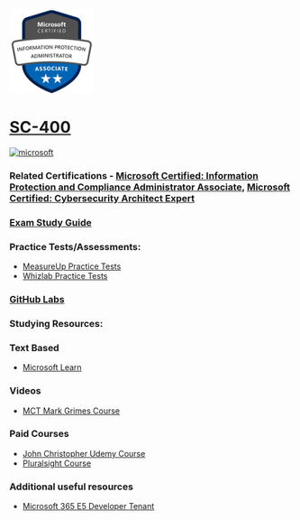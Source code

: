 <img src="/Images/certs/sc-400.png" width="150" height="150">

# [SC-400](https://learn.microsoft.com/certifications/exams/sc-400)

<a href='https://learn.microsoft.com/en-us/certifications/browse/?type=role-based&levels=intermediate' target="_blank"><img alt='microsoft' src='https://img.shields.io/badge/associate-100000?style=for-the-badge&logo=microsoft&logoColor=white&labelColor=0078D4&color=212221'/></a> 

### Related Certifications - [Microsoft Certified: Information Protection and Compliance Administrator Associate](https://learn.microsoft.com/en-us/certifications/information-protection-and-compliance-administrator), [Microsoft Certified: Cybersecurity Architect Expert](https://learn.microsoft.com/en-us/certifications/cybersecurity-architect-expert)

### [Exam Study Guide](https://aka.ms/sc400-studyguide)

### Practice Tests/Assessments:
- [MeasureUp Practice Tests](https://www.measureup.com/microsoft-practice-test-sc-400-microsoft-information-protection-administrator.html)
- [Whizlab Practice Tests](https://www.whizlabs.com/microsoft-azure-certification-sc-400/)
  
### [GitHub Labs](https://aka.ms/sc400labs)

### Studying Resources:

### Text Based
- [Microsoft Learn](https://learn.microsoft.com/certifications/exams/sc-400)
### Videos
- [MCT Mark Grimes Course](https://www.youtube.com/watch?v=al2u_pmBfzU&list=PLVY1cokqlbC4rvw4hjSdJn6RkM_30peTR)
### Paid Courses
- [John Christopher Udemy Course](https://www.udemy.com/course/sc-400-course-microsoft-information-protection-administrator/)
- [Pluralsight Course](https://www.pluralsight.com/paths/microsoft-information-protection-administrator-sc-400)
### Additional useful resources
- [Microsoft 365 E5 Developer Tenant](https://developer.microsoft.com/en-us/microsoft-365/dev-program)
